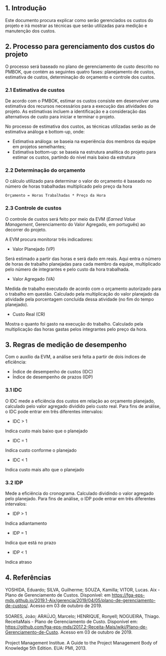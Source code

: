 ## 1. Introdução

Este documento procura explicar como serão gerenciados os custos do projeto e irá mostrar as técnicas que serão utilizadas para medição e manutenção dos custos.

## 2. Processo para gerenciamento dos custos do projeto

O processo será baseado no plano de gerenciamento de custo descrito no PMBOK, que contém as seguintes quatro fases: planejamento de custos, estimativa de custos, determinação do orçamento e controle dos custos.

### 2.1 Estimativa de custos

De acordo com o PMBOK, estimar os custos consiste em desenvolver uma estimativa dos recursos necessários para a execução das atividades do projeto. As estimativas incluem a identificação e a consideração das alternativos de custo para iniciar e terminar o projeto.

No processo de estimativa dos custos, as técnicas utilizadas serão as de estimativa análoga e bottom-up, onde:

- Estimativa análoga: se baseia na experiência dos membros da equipe em projetos semelhantes;
- Estimativa bottom-up: se baseia na estrutura analítica do projeto para estimar os custos, partindo do nível mais baixo da estrutura

### 2.2 Determinação do orçamento

O cálculo utilizado para determinar o valor do orçamento é baseado no número de horas trabalhadas multiplicado pelo preço da hora

```
Orçamento = Horas Trabalhadas * Preço da Hora
```

### 2.3 Controle de custos

O controle de custos será feito por meio da EVM (*Earned Value Management*, Gerenciamento do Valor Agregado, em português) ao decorrer do projeto.

A EVM procura monitorar três indicadores:

- Valor Planejado (VP)

Será estimado a partir das horas e será dado em reais. Aqui entra o número de horas de trabalho planejadas para cada membro da equipe, multiplicado pelo número de integrantes e pelo custo da hora trabalhada.

- Valor Agregado (VA)

Medida de trabalho executado de acordo com o orçamento autorizado para o trabalho em questão. Calculado pela multiplicação do valor planejado da atividade pela porcentagem concluída dessa atividade (no fim do tempo planejado).

- Custo Real (CR)

Mostra o quanto foi gasto na execução do trabalho. Calculado pela multiplicação das horas gastas pelos integrantes pelo preço da hora.


## 3. Regras de medição de desempenho

Com o auxílio da EVM, a análise será feita a partir de dois índices de eficiência:

- Índice de desempenho de custos (IDC)
- Índice de desempenho de prazos (IDP)


### 3.1 IDC
O IDC mede a eficiência dos custos em relação ao orçamento planejado, calculado pelo valor agregado dividido pelo custo real. Para fins de análise, o IDC pode entrar em três diferentes intervalos:

- IDC > 1

Indica custo mais baixo que o planejado

- IDC = 1

Indica custo conforme o planejado

- IDC < 1

Indica custo mais alto que o planejado


### 3.2 IDP

Mede a eficiência do cronograma. Calculado dividindo o valor agregado pelo planejado. Para fins de análise, o IDP pode entrar em três diferentes intervalos:

- IDP > 1

Indica adiantamento

- IDP = 1

Indica que está no prazo

- IDP < 1

Indica atraso


## 4. Referências

YOSHIDA, Eduardo; SILVA, Guilherme; SOUZA, Kamilla; VITOR, Lucas. Aix - Plano de Gerenciamento de Custos. Disponível: em https://fga-eps-mds.github.io/2019.1-Aix/gerencia/2019/04/05/plano-de-gerenciamento-de-custos/. Acesso em 03 de outubro de 2019.
<br/><br/>
SOARES, João; ARAÚJO, Marcelo; HENRIQUE, Ronyell; NOGUEIRA, Thiago. ReceitaMais - Plano de Gerenciamento de Custo. Disponível em: https://github.com/fga-eps-mds/2017.2-Receita-Mais/wiki/Plano-de-Gerenciamento-de-Custo. Acesso em 03 de outubro de 2019.
<br/><br/>
Project Management Institue. A Guide to the Project Management Body of Knowledge 5th Edition. EUA: PMI, 2013.